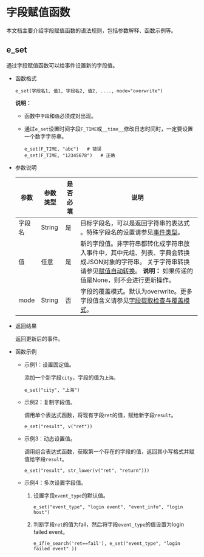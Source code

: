 # 字段赋值函数

本文档主要介绍字段赋值函数的语法规则，包括参数解释、函数示例等。

## e\_set

通过字段赋值函数可以给事件设置新的字段值。

-   函数格式

    ```
    e_set(字段名1, 值1, 字段名2, 值2, ...., mode="overwrite")
    ```

    **说明：**

    -   函数中`字段`和`值`必须成对出现。
    -   通过`e_set`设置时间字段`F_TIME`或`__time__`修改日志时间时，一定要设置一个数字字符串。

        ```
        e_set(F_TIME, "abc")   # 错误
        e_set(F_TIME, "12345678")   # 正确
        ```

-   参数说明

    |参数|参数类型|是否必填|说明|
    |--|----|----|--|
    |字段名|String|是|目标字段名，可以是返回字符串的表达式 。特殊字段名的设置请参见[事件类型](/intl.zh-CN/数据加工/数据加工语法/数据结构.md)。|
    |值|任意|是|新的字段值。非字符串都转化成字符串放入事件中，其中元组、列表、字典会转换成JSON对象的字符串。 关于字符串转换请参见[赋值自动转换](/intl.zh-CN/数据加工/数据加工语法/数据结构.md)。 **说明：** 如果传递的值是None，则不会进行更新操作。 |
    |mode|String|否|字段的覆盖模式。默认为overwrite。更多字段值含义请参见[字段提取检查与覆盖模式](/intl.zh-CN/数据加工/数据加工语法/通用参考/字段提取模式.md)。|

-   返回结果

    返回更新后的事件。

-   函数示例
    -   示例1：设置固定值。

        添加一个新字段`city`，字段的值为`上海`。

        ```
        e_set("city", "上海")
        ```

    -   示例2：复制字段值。

        调用单个表达式函数，将现有字段`ret`的值，赋给新字段`result`。

        ```
        e_set("result", v("ret"))
        ```

    -   示例3：动态设置值。

        调用组合表达式函数，获取第一个存在的字段的值，返回其小写格式并赋值给字段`result`。

        ```
        e_set("result", str_lower(v("ret", "return")))
        ```

    -   示例4：多次设置字段值。
        1.  设置字段`event_type`的默认值。

            ```
            e_set("event_type", "login event", "event_info", "login host")
            ```

        2.  判断字段`ret`的值为fail，然后将字段`event_type`的值设置为login failed event。

            ```
            e_if(e_search('ret==fail'), e_set("event_type", "login failed event" ))
            ```


